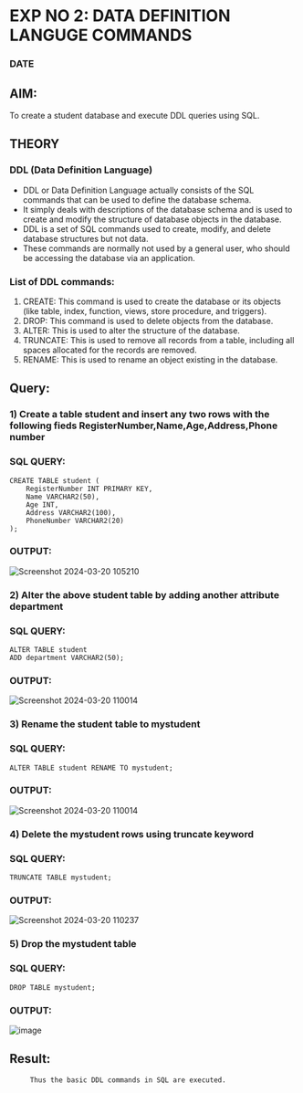 # EXP NO 2: DATA DEFINITION LANGUGE COMMANDS 
### DATE
## AIM:
To create a student database and execute DDL queries using SQL.


## THEORY
### DDL (Data Definition Language)

* DDL or Data Definition Language actually consists of the SQL commands that can be used to define the database schema.
* It simply deals with descriptions of the database schema and is used to create and modify the structure of database objects in the database.
* DDL is a set of SQL commands used to create, modify, and delete database structures but not data.
* These commands are normally not used by a general user, who should be accessing the database via an application.

 
### List of DDL commands: 
1. CREATE: This command is used to create the database or its objects (like table, index, function, views, store procedure, and triggers).
2. DROP: This command is used to delete objects from the database.
3. ALTER: This is used to alter the structure of the database.
4. TRUNCATE: This is used to remove all records from a table, including all spaces allocated for the records are removed.
5. RENAME: This is used to rename an object existing in the database.

## Query:
### 1) Create a table student  and insert any two rows with the following fieds RegisterNumber,Name,Age,Address,Phone number

### SQL QUERY: 
```
CREATE TABLE student (
    RegisterNumber INT PRIMARY KEY,
    Name VARCHAR2(50),
    Age INT,
    Address VARCHAR2(100),
    PhoneNumber VARCHAR2(20)
);
```
### OUTPUT:
![Screenshot 2024-03-20 105210](https://github.com/22003197/DBMS/assets/124332243/9eee1d1c-8805-4d10-9551-c321b67d32f2)

### 2) Alter the above student table by adding another attribute department
### SQL QUERY: 
```
ALTER TABLE student
ADD department VARCHAR2(50);
```
### OUTPUT:

![Screenshot 2024-03-20 110014](https://github.com/22003197/DBMS/assets/124332243/37b8fd05-146a-401f-b4b0-92e9a2eef15a)

### 3) Rename the student table to mystudent

### SQL QUERY: 
```
ALTER TABLE student RENAME TO mystudent;
```
### OUTPUT:
![Screenshot 2024-03-20 110014](https://github.com/22003197/DBMS/assets/124332243/7a425ba8-4809-43bd-8474-5031254689d3)

### 4) Delete the mystudent rows using truncate keyword

### SQL QUERY: 
```
TRUNCATE TABLE mystudent;
```
### OUTPUT:
![Screenshot 2024-03-20 110237](https://github.com/22003197/DBMS/assets/124332243/bcf26fd5-dff7-4fce-8ad0-a98235ad0a7c)

### 5) Drop the mystudent table
 
### SQL QUERY: 
```
DROP TABLE mystudent;
```
### OUTPUT:

![image](https://github.com/22003197/DBMS/assets/124332243/7cf06db0-db2e-4220-8c62-379cbcf0f7ff)
## Result:
         Thus the basic DDL commands in SQL are executed. 


